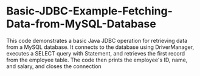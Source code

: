 # Basic-JDBC-Example-Fetching-Data-from-MySQL-Database
This code demonstrates a basic Java JDBC operation for retrieving data from a MySQL database. It connects to the database using DriverManager, executes a SELECT query with Statement, and retrieves the first record from the employee table. The code then prints the employee's ID, name, and salary, and closes the connection
